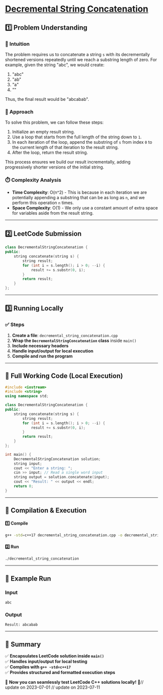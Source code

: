 # **[Decremental String Concatenation](https://leetcode.com/problems/decremental-string-concatenation/description/)**  

## **1️⃣ Problem Understanding**  
### **📌 Intuition**  
The problem requires us to concatenate a string `s` with its decrementally shortened versions repeatedly until we reach a substring length of zero. For example, given the string "abc", we would create: 
1. "abc"
2. "ab"
3. "a"
4. ""

Thus, the final result would be "abcabab".

### **🚀 Approach**  
To solve this problem, we can follow these steps:
1. Initialize an empty result string.
2. Use a loop that starts from the full length of the string down to `1`.
3. In each iteration of the loop, append the substring of `s` from index `0` to the current length of that iteration to the result string.
4. After the loop, return the result string.

This process ensures we build our result incrementally, adding progressively shorter versions of the initial string.

### **⏱️ Complexity Analysis**  
- **Time Complexity**: O(n^2) - This is because in each iteration we are potentially appending a substring that can be as long as `n`, and we perform this operation `n` times.  
- **Space Complexity**: O(1) - We only use a constant amount of extra space for variables aside from the result string.

---  

## **2️⃣ LeetCode Submission**  
```cpp
class DecrementalStringConcatenation {
public:
    string concatenate(string s) {
        string result;
        for (int i = s.length(); i > 0; --i) {
            result += s.substr(0, i);
        }
        return result;
    }
};
```  

---  

## **3️⃣ Running Locally**  
### **✅ Steps**  
1. **Create a file**: `decremental_string_concatenation.cpp`  
2. **Wrap the `DecrementalStringConcatenation` class** inside `main()`  
3. **Include necessary headers**  
4. **Handle input/output for local execution**  
5. **Compile and run the program**  

---  

## **📝 Full Working Code (Local Execution)**  
```cpp
#include <iostream>
#include <string>
using namespace std;

class DecrementalStringConcatenation {
public:
    string concatenate(string s) {
        string result;
        for (int i = s.length(); i > 0; --i) {
            result += s.substr(0, i);
        }
        return result;
    }
};

int main() {
    DecrementalStringConcatenation solution;
    string input;
    cout << "Enter a string: ";
    cin >> input; // Read a single word input
    string output = solution.concatenate(input);
    cout << "Result: " << output << endl;
    return 0;
}
```  

---  

## **🔧 Compilation & Execution**  
#### **1️⃣ Compile**  
```bash
g++ -std=c++17 decremental_string_concatenation.cpp -o decremental_string_concatenation
```  

#### **2️⃣ Run**  
```bash
./decremental_string_concatenation
```  

---  

## **🎯 Example Run**  
### **Input**  
```
abc
```  
### **Output**  
```
Result: abcabab
```  

---  

## **📌 Summary**  
✅ **Encapsulates LeetCode solution inside `main()`**  
✅ **Handles input/output for local testing**  
✅ **Compiles with `g++ -std=c++17`**  
✅ **Provides structured and formatted execution steps**  

🚀 **Now you can seamlessly test LeetCode C++ solutions locally!** 🚀// update on 2023-07-01
// update on 2023-07-11
